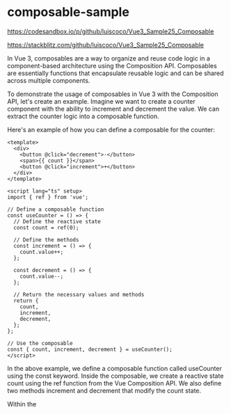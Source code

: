 # composable-sample

https://codesandbox.io/p/github/luiscoco/Vue3_Sample25_Composable

https://stackblitz.com/github/luiscoco/Vue3_Sample25_Composable

In Vue 3, composables are a way to organize and reuse code logic in a component-based architecture using the Composition API. Composables are essentially functions that encapsulate reusable logic and can be shared across multiple components.

To demonstrate the usage of composables in Vue 3 with the Composition API, let's create an example. Imagine we want to create a counter component with the ability to increment and decrement the value. We can extract the counter logic into a composable function.

Here's an example of how you can define a composable for the counter:

```vue
<template>
  <div>
    <button @click="decrement">-</button>
    <span>{{ count }}</span>
    <button @click="increment">+</button>
  </div>
</template>

<script lang="ts" setup>
import { ref } from 'vue';

// Define a composable function
const useCounter = () => {
  // Define the reactive state
  const count = ref(0);

  // Define the methods
  const increment = () => {
    count.value++;
  };

  const decrement = () => {
    count.value--;
  };

  // Return the necessary values and methods
  return {
    count,
    increment,
    decrement,
  };
};

// Use the composable
const { count, increment, decrement } = useCounter();
</script>
```

In the above example, we define a composable function called useCounter using the const keyword. Inside the composable, we create a reactive state count using the ref function from the Vue Composition API. We also define two methods increment and decrement that modify the count state.

Within the <script lang="ts" setup> block, we import ref from the Vue Composition API and call the useCounter composable. By invoking the composable function, we destructure and assign the returned values and methods to the variables count, increment, and decrement.

Finally, we use these variables in the template section to display the count value and attach the appropriate event handlers to the buttons.

With this approach, the counter logic is encapsulated within the composable, making it reusable across different components. You can easily use the useCounter composable in other components by calling it and accessing the returned values and methods.

## Project setup
```
npm install
```

### Compiles and hot-reloads for development
```
npm run serve
```

### Compiles and minifies for production
```
npm run build
```

### Lints and fixes files
```
npm run lint
```

### Customize configuration
See [Configuration Reference](https://cli.vuejs.org/config/).

